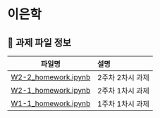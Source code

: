 # 이은학

## 💾 과제 파일 정보

| 파일명 | 설명 |
|:------:|:----|
| [W2-2_homework.ipynb](W2-2_homework.ipynb) | 2주차 2차시 과제
| [W2-1_homework.ipynb](W2-1_homework.ipynb) | 2주차 1차시 과제
| [W1-1_homework.ipynb](W1-1_homework.ipynb) | 1주차 1차시 과제
